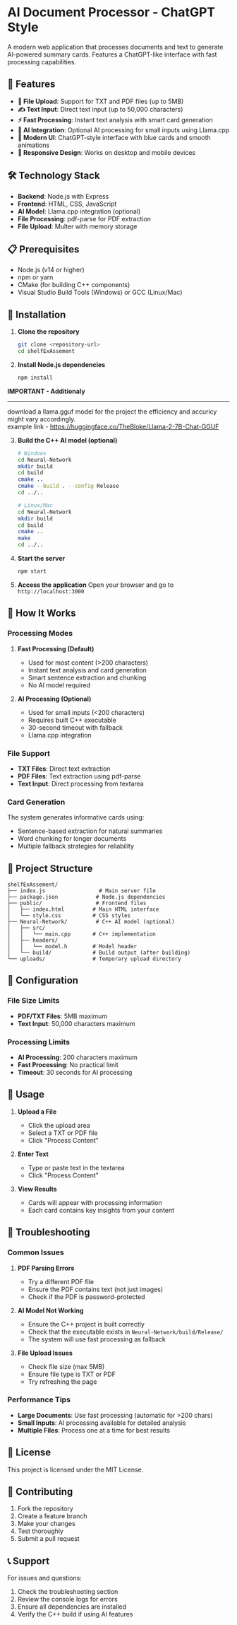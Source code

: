 # AI Document Processor - ChatGPT Style

A modern web application that processes documents and text to generate AI-powered summary cards. Features a ChatGPT-like interface with fast processing capabilities.

## 🚀 Features

- **📄 File Upload**: Support for TXT and PDF files (up to 5MB)
- **✍️ Text Input**: Direct text input (up to 50,000 characters)
- **⚡ Fast Processing**: Instant text analysis with smart card generation
- **🤖 AI Integration**: Optional AI processing for small inputs using Llama.cpp
- **🎨 Modern UI**: ChatGPT-style interface with blue cards and smooth animations
- **📱 Responsive Design**: Works on desktop and mobile devices

## 🛠️ Technology Stack

- **Backend**: Node.js with Express
- **Frontend**: HTML, CSS, JavaScript
- **AI Model**: Llama.cpp integration (optional)
- **File Processing**: pdf-parse for PDF extraction
- **File Upload**: Multer with memory storage

## 📋 Prerequisites

- Node.js (v14 or higher)
- npm or yarn
- CMake (for building C++ components)
- Visual Studio Build Tools (Windows) or GCC (Linux/Mac)

## 🔧 Installation

1. **Clone the repository**
   ```bash
   git clone <repository-url>
   cd shelfExAssement
   ```

2. **Install Node.js dependencies**
   ```bash
   npm install
   ```
**IMPORTANT - Additionaly**

---

download a llama.gguf model for the project the efficiency and accuricy might vary accordingly.<br>
example link - https://huggingface.co/TheBloke/Llama-2-7B-Chat-GGUF

3. **Build the C++ AI model (optional)**
   ```bash
   # Windows
   cd Neural-Network
   mkdir build
   cd build
   cmake ..
   cmake --build . --config Release
   cd ../..
   
   # Linux/Mac
   cd Neural-Network
   mkdir build
   cd build
   cmake ..
   make
   cd ../..
   ```

4. **Start the server**
   ```bash
   npm start
   ```

5. **Access the application**
   Open your browser and go to `http://localhost:3000`

## 🎯 How It Works

### Processing Modes

1. **Fast Processing (Default)**
   - Used for most content (>200 characters)
   - Instant text analysis and card generation
   - Smart sentence extraction and chunking
   - No AI model required

2. **AI Processing (Optional)**
   - Used for small inputs (<200 characters)
   - Requires built C++ executable
   - 30-second timeout with fallback
   - Llama.cpp integration

### File Support

- **TXT Files**: Direct text extraction
- **PDF Files**: Text extraction using pdf-parse
- **Text Input**: Direct processing from textarea

### Card Generation

The system generates informative cards using:
- Sentence-based extraction for natural summaries
- Word chunking for longer documents
- Multiple fallback strategies for reliability

## 📁 Project Structure

```
shelfExAssement/
├── index.js                 # Main server file
├── package.json            # Node.js dependencies
├── public/                 # Frontend files
│   ├── index.html         # Main HTML interface
│   └── style.css          # CSS styles
├── Neural-Network/         # C++ AI model (optional)
│   ├── src/
│   │   └── main.cpp       # C++ implementation
│   ├── headers/
│   │   └── model.h        # Model header
│   └── build/             # Build output (after building)
└── uploads/               # Temporary upload directory
```

## 🔧 Configuration

### File Size Limits
- **PDF/TXT Files**: 5MB maximum
- **Text Input**: 50,000 characters maximum

### Processing Limits
- **AI Processing**: 200 characters maximum
- **Fast Processing**: No practical limit
- **Timeout**: 30 seconds for AI processing

## 🚀 Usage

1. **Upload a File**
   - Click the upload area
   - Select a TXT or PDF file
   - Click "Process Content"

2. **Enter Text**
   - Type or paste text in the textarea
   - Click "Process Content"

3. **View Results**
   - Cards will appear with processing information
   - Each card contains key insights from your content

## 🐛 Troubleshooting

### Common Issues

1. **PDF Parsing Errors**
   - Try a different PDF file
   - Ensure the PDF contains text (not just images)
   - Check if the PDF is password-protected

2. **AI Model Not Working**
   - Ensure the C++ project is built correctly
   - Check that the executable exists in `Neural-Network/build/Release/`
   - The system will use fast processing as fallback

3. **File Upload Issues**
   - Check file size (max 5MB)
   - Ensure file type is TXT or PDF
   - Try refreshing the page

### Performance Tips

- **Large Documents**: Use fast processing (automatic for >200 chars)
- **Small Inputs**: AI processing available for detailed analysis
- **Multiple Files**: Process one at a time for best results

## 📝 License

This project is licensed under the MIT License.

## 🤝 Contributing

1. Fork the repository
2. Create a feature branch
3. Make your changes
4. Test thoroughly
5. Submit a pull request

## 📞 Support

For issues and questions:
1. Check the troubleshooting section
2. Review the console logs for errors
3. Ensure all dependencies are installed
4. Verify the C++ build if using AI features
